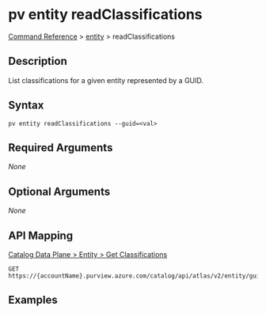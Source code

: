 # pv entity readClassifications
[Command Reference](../../../README.md#command-reference) > [entity](./main.md) > readClassifications

## Description
List classifications for a given entity represented by a GUID.

## Syntax
```
pv entity readClassifications --guid=<val>
```

## Required Arguments
*None*

## Optional Arguments
*None*

## API Mapping
[Catalog Data Plane > Entity > Get Classifications](https://docs.microsoft.com/en-us/rest/api/purview/catalogdataplane/entity/get-classifications)
```
GET https://{accountName}.purview.azure.com/catalog/api/atlas/v2/entity/guid/{guid}/classifications
```

## Examples
```powershell

```